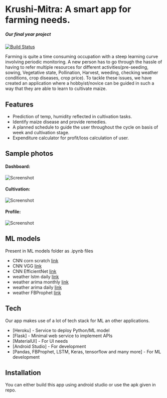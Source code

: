 # Krushi-Mitra: A smart app for farming needs.

##### Our final year project

[![Build Status](https://travis-ci.org/joemccann/dillinger.svg?branch=master)](https://travis-ci.org/joemccann/dillinger)

Farming is quite a time consuming occupation with a steep learning curve involving periodic monitoring.
A new person has to go through the hassle of having to refer multiple resources for different activities(pre-seeding, sowing, Vegetative state, Pollination, Harvest, weeding, checking weather conditions, crop diseases, crop price).
To tackle these issues, we have created an application where a hobbyist/novice can be guided in such a way that they are able to learn to cultivate maize.


## Features
- Prediction of temp, humidity reflected in cultivation tasks.
- Identify maize disease and provide remedies.
- A planned schedule to guide the user throughout the cycle on basis of week and cultivation stage.
- Expenditure calculator for profit/loss calculation of user.

## Sample photos

#### Dashboard:
![Screenshot](/Dashboard.png)

#### Cultivation:
![Screenshot](/Cultivation.jpeg)

#### Profile:
![Screenshot](/login.jpeg)

## ML models

Present in ML models folder as .ipynb files

- CNN corn scratch [link](https://colab.research.google.com/drive/1KUmPDlDO_hN7gEpKLSRM3RC1f1bjywIU?usp=sharing) 
- CNN VGG [link](https://colab.research.google.com/drive/1QzEUXhAe_TluBLAMFYLrrASfkezlusCW?usp=sharing)
- CNN EfficientNet [link](https://colab.research.google.com/drive/1LF20vPGKmrjW_R5ess9M9u54czhUxmJb?usp=sharing) 
- weather lstm daily [link](https://colab.research.google.com/drive/1uMGvNQVqMVMbSyRTvYSabh9TTURF9YS3?usp=sharing) 
- weather arima monthly [link](https://colab.research.google.com/drive/13jkhs62m2uARdLbjAhgPRh2z58r4DFra?usp=sharing) 
- weather arima daily [link](https://colab.research.google.com/drive/1n_BPc_Yj_WWPXU158zO0ekRnvubOS4M5?usp=sharing) 
- weather FBProphet [link](https://colab.research.google.com/drive/1U_I5pYd7lRCCsEJoiYI5ZiinDvr621Ny?usp=sharing) 

## Tech
Our app makes use of a lot of tech stack for ML an other applications.

- [Heroku] - Service to deploy Python/ML model
- [Flask] - Minimal web service to implement APIs
- [MaterialUI] - For UI needs
- [Android Studio] - For development
- [Pandas, FBProphet, LSTM, Keras, tensorflow and many more] - For ML development

## Installation
You can either build this app using android studio or use the apk given in repo.
